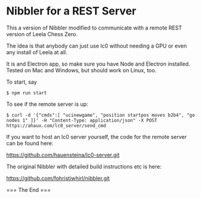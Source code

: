 # Nibbler for a REST Server

This a version of Nibbler modified to communicate with a
remote REST version of Leela Chess Zero.

The idea is that anybody can just use lc0 without
needing a GPU or even any install of Leela at all.

It is and Electron app, so make sure you have Node and Electron installed.
Tested on Mac and Windows, but should work on Linux, too.

To start, say

`$ npm run start`

To see if the remote server is up:

`$ curl -d '{"cmds":[ "ucinewgame", "position startpos moves b2b4", "go nodes 1" ]}' -H "Content-Type: application/json" -X POST https://ahaux.com/lc0_server/send_cmd`

If you want to host an lc0 server yourself, the code for the remote server can be found here:

https://github.com/hauensteina/lc0-server.git

The original Nibbler with detailed build instructions etc is here:

https://github.com/fohristiwhirl/nibbler.git

=== The End ===
